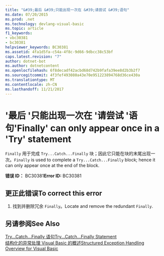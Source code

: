 ```yaml
---
title: "&#39;最后 &#39;只能出现一次在 &#39;请尝试 &#39;语句"
ms.date: 07/20/2015
ms.prod: .net
ms.technology: devlang-visual-basic
ms.topic: article
f1_keywords:
- vbc30381
- bc30381
helpviewer_keywords: BC30381
ms.assetid: 4fa1d5fa-c54a-4f8c-9d66-9dbcc38c53bf
caps.latest.revision: "7"
author: dotnet-bot
ms.author: dotnetcontent
ms.openlocfilehash: 6f8decadf42acbd68d742b9fafa39ee8d2b3b2f7
ms.sourcegitcommit: 4f3fef493080a43e70e951223894768d36ce430a
ms.translationtype: MT
ms.contentlocale: zh-CN
ms.lasthandoff: 11/21/2017
---
```

# <a name="39finally39-can-only-appear-once-in-a-39try39-statement"></a><span data-ttu-id="7c778-102">&#39;最后 &#39;只能出现一次在 &#39;请尝试 &#39;语句</span><span class="sxs-lookup"><span data-stu-id="7c778-102">&#39;Finally&#39; can only appear once in a &#39;Try&#39; statement</span></span>
<span data-ttu-id="7c778-103">`Finally` 用于完成 `Try...Catch...Finally` 块；因此它只能在块的末尾出现一次。</span><span class="sxs-lookup"><span data-stu-id="7c778-103">`Finally` is used to complete a `Try...Catch...Finally` block; hence it can only appear once at the end of the block.</span></span>  
  
 <span data-ttu-id="7c778-104">**错误 ID：** BC30381</span><span class="sxs-lookup"><span data-stu-id="7c778-104">**Error ID:** BC30381</span></span>  
  
## <a name="to-correct-this-error"></a><span data-ttu-id="7c778-105">更正此错误</span><span class="sxs-lookup"><span data-stu-id="7c778-105">To correct this error</span></span>  
  
1.  <span data-ttu-id="7c778-106">找到并删除冗余 `Finally`。</span><span class="sxs-lookup"><span data-stu-id="7c778-106">Locate and remove the redundant `Finally`.</span></span>  
  
## <a name="see-also"></a><span data-ttu-id="7c778-107">另请参阅</span><span class="sxs-lookup"><span data-stu-id="7c778-107">See Also</span></span>  
 [<span data-ttu-id="7c778-108">Try...Catch...Finally 语句</span><span class="sxs-lookup"><span data-stu-id="7c778-108">Try...Catch...Finally Statement</span></span>](../../visual-basic/language-reference/statements/try-catch-finally-statement.md)  
 [<span data-ttu-id="7c778-109">结构化的异常处理 Visual Basic 的概述</span><span class="sxs-lookup"><span data-stu-id="7c778-109">Structured Exception Handling Overview for Visual Basic</span></span>](http://msdn.microsoft.com/en-us/bb81af80-a735-4873-9711-6151a48e418a)

